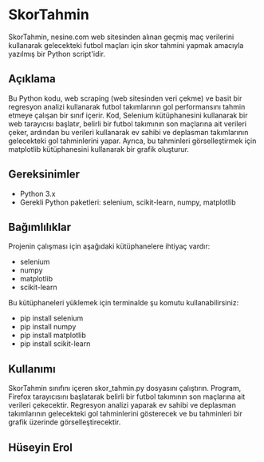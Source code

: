 # SkorTahmin

SkorTahmin, nesine.com web sitesinden alınan geçmiş maç verilerini kullanarak gelecekteki futbol maçları için skor tahmini yapmak amacıyla yazılmış bir Python script'idir.

## Açıklama
Bu Python kodu, web scraping (web sitesinden veri çekme) ve basit bir regresyon analizi kullanarak futbol takımlarının gol performansını tahmin etmeye çalışan bir sınıf içerir. Kod, Selenium kütüphanesini kullanarak bir web tarayıcısı başlatır, belirli bir futbol takımının son maçlarına ait verileri çeker, ardından bu verileri kullanarak ev sahibi ve deplasman takımlarının gelecekteki gol tahminlerini yapar. Ayrıca, bu tahminleri görselleştirmek için matplotlib kütüphanesini kullanarak bir grafik oluşturur.


## Gereksinimler

- Python 3.x
- Gerekli Python paketleri: selenium, scikit-learn, numpy, matplotlib

## Bağımlılıklar

Projenin çalışması için aşağıdaki kütüphanelere ihtiyaç vardır:

- selenium
- numpy
- matplotlib
- scikit-learn

Bu kütüphaneleri yüklemek için terminalde şu komutu kullanabilirsiniz:

- pip install selenium
- pip install numpy
- pip install matplotlib
- pip install scikit-learn

## Kullanımı

SkorTahmin sınıfını içeren skor_tahmin.py dosyasını çalıştırın.
Program, Firefox tarayıcısını başlatarak belirli bir futbol takımının son maçlarına ait verileri çekecektir.
Regresyon analizi yaparak ev sahibi ve deplasman takımlarının gelecekteki gol tahminlerini gösterecek ve bu tahminleri bir grafik üzerinde görselleştirecektir.


## Hüseyin Erol
